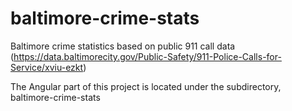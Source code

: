 # baltimore-crime-stats
Baltimore crime statistics based on public 911 call data (https://data.baltimorecity.gov/Public-Safety/911-Police-Calls-for-Service/xviu-ezkt)

The Angular part of this project is located under the subdirectory,
baltimore-crime-stats
